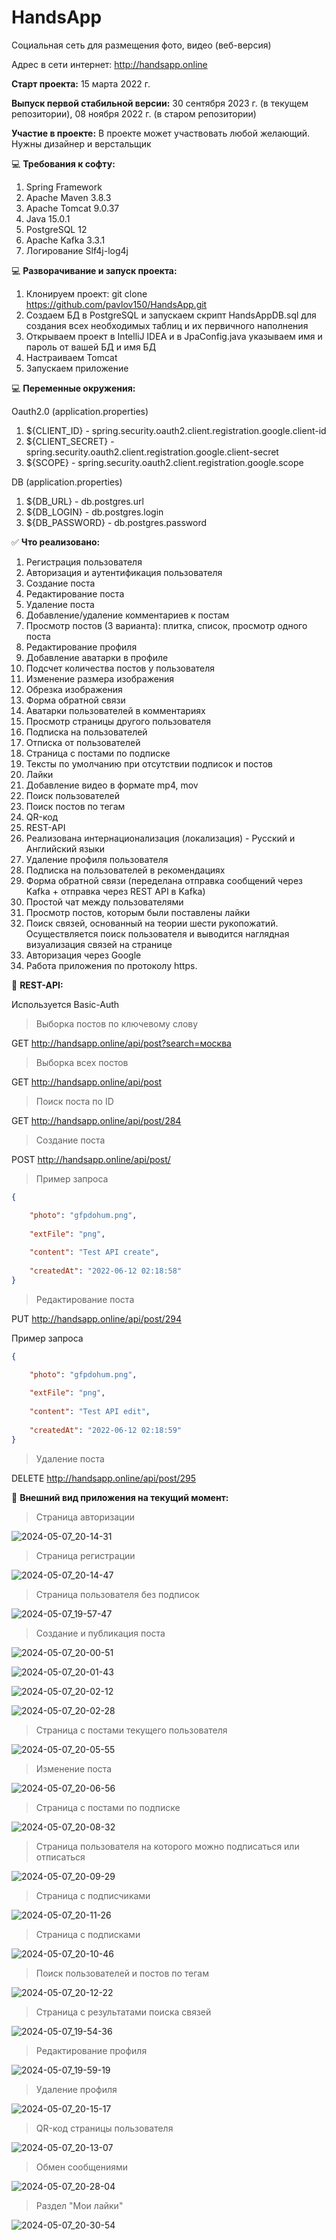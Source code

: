# HandsApp
Социальная сеть для размещения фото, видео (веб-версия)

Адрес в сети интернет: http://handsapp.online

**Старт проекта:** 15 марта 2022 г.

**Выпуск первой стабильной версии:** 30 сентября 2023 г. (в текущем репозитории), 08 ноября 2022 г. (в старом репозитории)

**Участие в проекте:**
В проекте может участвовать любой желающий. Нужны дизайнер и верстальщик

:computer: **Требования к софту:**
1. Spring Framework
2. Apache Maven 3.8.3
3. Apache Tomcat 9.0.37
4. Java 15.0.1
5. PostgreSQL 12
6. Apache Kafka 3.3.1
7. Логирование Slf4j-log4j

:computer: **Разворачивание и запуск проекта:**
1. Клонируем проект: git clone https://github.com/pavlov150/HandsApp.git
2. Создаем БД в PostgreSQL и запускаем скрипт HandsAppDB.sql для создания всех необходимых таблиц и их первичного наполнения
3. Открываем проект в IntelliJ IDEA и в JpaConfig.java указываем имя и пароль от вашей БД и имя БД
4. Настраиваем Tomcat
5. Запускаем приложение

:computer: **Переменные окружения:**

Oauth2.0 (application.properties)
1. ${CLIENT_ID} - spring.security.oauth2.client.registration.google.client-id
2. ${CLIENT_SECRET} - spring.security.oauth2.client.registration.google.client-secret
3. ${SCOPE} - spring.security.oauth2.client.registration.google.scope

DB (application.properties)
1. ${DB_URL} - db.postgres.url
2. ${DB_LOGIN} - db.postgres.login
3. ${DB_PASSWORD} - db.postgres.password


:white_check_mark: **Что реализовано:**
1. Регистрация пользователя
2. Авторизация и аутентификация пользователя
3. Создание поста
4. Редактирование поста
5. Удаление поста
6. Добавление/удаление комментариев к постам
7. Просмотр постов (3 варианта): плитка, список, просмотр одного поста
8. Редактирование профиля
9. Добавление аватарки в профиле
10. Подсчет количества постов у пользователя
11. Изменение размера изображения
12. Обрезка изображения
13. Форма обратной связи
14. Аватарки пользователей в комментариях
15. Просмотр страницы другого пользователя
16. Подписка на пользователей
17. Отписка от пользователей
18. Страница с постами по подписке
19. Тексты по умолчанию при отсутствии подписок и постов
20. Лайки
21. Добавление видео в формате mp4, mov
22. Поиск пользователей
23. Поиск постов по тегам
24. QR-код
25. REST-API
26. Реализована интернационализация (локализация) - Русский и Английский языки
27. Удаление профиля пользователя
28. Подписка на пользователей в рекомендациях
29. Форма обратной связи (переделана отправка сообщений через Kafka + отправка через REST API в Kafka)
30. Простой чат между пользователями
31. Просмотр постов, которым были поставлены лайки
32. Поиск связей, основанный на теории шести рукопожатий. Осуществляется поиск пользователя и выводится наглядная визуализация связей на странице
33. Авторизация через Google
34. Работа приложения по протоколу https.

:abcd: **REST-API:**

Используется Basic-Auth

> Выборка постов по ключевому слову

GET http://handsapp.online/api/post?search=москва


> Выборка всех постов

GET http://handsapp.online/api/post


> Поиск поста по ID

GET http://handsapp.online/api/post/284


> Создание поста

POST http://handsapp.online/api/post/

> Пример запроса

```json
{

    "photo": "gfpdohum.png",
    
    "extFile": "png",
    
    "content": "Test API create",
    
    "createdAt": "2022-06-12 02:18:58"
}
```

> Редактирование поста

PUT http://handsapp.online/api/post/294

Пример запроса

```json
{

    "photo": "gfpdohum.png",
    
    "extFile": "png",
    
    "content": "Test API edit",
    
    "createdAt": "2022-06-12 02:18:59"
}
```

> Удаление поста

DELETE http://handsapp.online/api/post/295


:iphone: **Внешний вид приложения на текущий момент:**

> Страница авторизации

![2024-05-07_20-14-31](https://github.com/aspmap/HandsApp/assets/145023708/a17e3e6e-8621-4000-8fb8-e20a2876ac52)


> Страница регистрации

![2024-05-07_20-14-47](https://github.com/aspmap/HandsApp/assets/145023708/859609a3-05a3-4af7-9d7e-da3f4dbc7633)


> Страница пользователя без подписок

![2024-05-07_19-57-47](https://github.com/aspmap/HandsApp/assets/145023708/ac800b5e-7b6b-4004-9883-8061ed89b966)


> Создание и публикация поста

![2024-05-07_20-00-51](https://github.com/aspmap/HandsApp/assets/145023708/fcae4f76-6351-473e-baec-17564b3417d4)

![2024-05-07_20-01-43](https://github.com/aspmap/HandsApp/assets/145023708/cf4f0c20-f2d2-4ab2-96be-e0dbb087013f)

![2024-05-07_20-02-12](https://github.com/aspmap/HandsApp/assets/145023708/8a771034-ef39-4aae-b9b0-a17611e4f1db)

![2024-05-07_20-02-28](https://github.com/aspmap/HandsApp/assets/145023708/3460e893-ab1b-4e73-bb36-6ef2550614a2)


> Страница с постами текущего пользователя

![2024-05-07_20-05-55](https://github.com/aspmap/HandsApp/assets/145023708/d5766c66-d9b3-430c-ae2e-a70e7f1f7671)


> Изменение поста

![2024-05-07_20-06-56](https://github.com/aspmap/HandsApp/assets/145023708/13d988d7-0423-407e-afd3-2007dd54c100)


> Страница с постами по подписке

![2024-05-07_20-08-32](https://github.com/aspmap/HandsApp/assets/145023708/7f39a04b-979c-4c2f-9ac6-955ad003504c)


> Страница пользователя на которого можно подписаться или отписаться

![2024-05-07_20-09-29](https://github.com/aspmap/HandsApp/assets/145023708/43220bfc-8c77-4a24-8990-0c74b6ad8374)


> Страница с подписчиками

![2024-05-07_20-11-26](https://github.com/aspmap/HandsApp/assets/145023708/2a0b199e-d111-4faa-9c20-bd0f786b32e3)


> Страница с подписками

![2024-05-07_20-10-46](https://github.com/aspmap/HandsApp/assets/145023708/f4cbf40a-7641-4c65-b242-bc5db5127f8d)


> Поиск пользователей и постов по тегам

![2024-05-07_20-12-22](https://github.com/aspmap/HandsApp/assets/145023708/f1b79c6a-060a-4dab-abe7-7cd21aa95215)


> Страница c результатами поиска связей

![2024-05-07_19-54-36](https://github.com/aspmap/HandsApp/assets/145023708/d4e173f4-1a6e-4148-9a8c-000ce8305699)


> Редактирование профиля

![2024-05-07_19-59-19](https://github.com/aspmap/HandsApp/assets/145023708/c79413c1-6c42-4a70-acf8-842f5f2ae020)


> Удаление профиля


![2024-05-07_20-15-17](https://github.com/aspmap/HandsApp/assets/145023708/c9eccab4-9a3b-4404-80e9-1cd9074131fe)


> QR-код страницы пользователя

![2024-05-07_20-13-07](https://github.com/aspmap/HandsApp/assets/145023708/8fa55c30-fa5a-4d63-b1e3-3683bf07f49d)


> Обмен сообщениями

![2024-05-07_20-28-04](https://github.com/aspmap/HandsApp/assets/145023708/0e633c08-5336-4851-a624-0d07976bd769)

> Раздел "Мои лайки"

![2024-05-07_20-30-54](https://github.com/aspmap/HandsApp/assets/145023708/0251ac5a-587a-4ea7-a608-771cf79f78e0)




